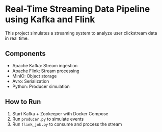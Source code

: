 # Real-Time Streaming Data Pipeline using Kafka and Flink

This project simulates a streaming system to analyze user clickstream data in real time.

## Components
- Apache Kafka: Stream ingestion
- Apache Flink: Stream processing
- MinIO: Object storage
- Avro: Serialization
- Python: Producer simulation

## How to Run
1. Start Kafka + Zookeeper with Docker Compose
2. Run `producer.py` to simulate events
3. Run `flink_job.py` to consume and process the stream
